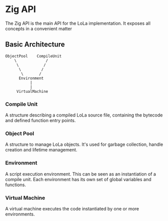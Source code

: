 # Zig API

The Zig API is the main API for the LoLa implementation. It exposes all concepts in a convenient matter

## Basic Architecture

```
ObjectPool    CompileUnit
    \             /
     \           /
      \         /
       \       /
      Environment
           |
           |
     VirtualMachine
```

### Compile Unit
A structure describing a compiled LoLa source file, containing the bytecode and defined function entry points.

### Object Pool
A structure to manage LoLa objects. It's used for garbage collection, handle creation and lifetime management.

### Environment
A script execution environment. This can be seen as an instantiation of a compile unit. Each environment has its own set of global variables and functions.

### Virtual Machine
A virtual machine executes the code instantiated by one or more environments.